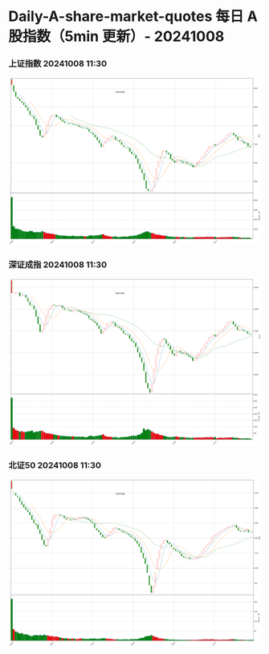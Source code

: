
# Daily-A-share-market-quotes 每日 A 股指数（5min 更新）- 20241008

### 上证指数 20241008 11:30
![](./fig/2024/10/20241008-sh000001.png)

### 深证成指 20241008 11:30
![](./fig/2024/10/20241008-sz399001.png)

### 北证50 20241008 11:30
![](./fig/2024/10/20241008-bj899050.png)
